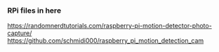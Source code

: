 ### RPi files in here
https://randomnerdtutorials.com/raspberry-pi-motion-detector-photo-capture/
https://github.com/schmidi000/raspberry_pi_motion_detection_cam
